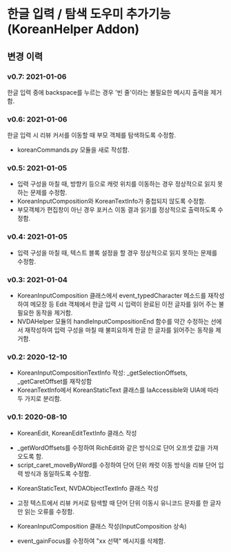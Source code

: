 # 한글 입력 / 탐색 도우미 추가기능(KoreanHelper Addon)

## 변경 이력

### v0.7: 2021-01-06
한글 입력 중에 backspace를 누르는 경우 '빈 줄'이라는 불필요한 메시지 출력을 제거함.

### v0.6: 2021-01-06
한글 입력 시 리뷰 커서를 이동할 때 부모 객체를 탐색하도록 수정함.
- koreanCommands.py 모듈을 새로 작성함.


### v0.5: 2021-01-05
- 입력 구성을 마칠 때, 방향키 등으로 캐럿 위치를 이동하는 경우 정상적으로 읽지 못하는 문제를 수정함.
- KoreanInputComposition와 KoreanTextInfo가 중첩되지 않도록 수정함.
- 부모객체가 편집창이 아닌 경우 포커스 이동 결과 읽기를 정상적으로 출력하도록 수정함.


### v0.4: 2021-01-05
- 입력 구성을 마칠 때, 텍스트 블록 설정을 할 경우 정상적으로 읽지 못하는 문제를 수정함.


###  v0.3: 2021-01-04
- KoreanInputComposition 클래스에서 event_typedCharacter 메소드를 재작성하여 메모장 등 Edit 객체에서 한글 입력 시 입력이 완료된 이전 글자를 읽어 주는 불필요한 동작을 제거함.
- NVDAHelper 모듈의 handleInputCompositionEnd 함수를 약간 수정하는 선에서 재작성하여 입력 구성을 마칠 때 불피요하게 한글 한 글자를 읽어주는 동작을 제거함.


###  v0.2: 2020-12-10
- KoreanInputCompositionTextInfo 작성: _getSelectionOffsets, _getCaretOffset를 재작성함
- KoreanTextInfo에서 KoreanStaticText 클래스를 IaAccessible와 UIA에 따라 두 가지로 분리함.


### v0.1: 2020-08-10
* KoreanEdit, KoreanEditTextInfo 클래스 작성
- _getWordOffsets를 수정하여 RichEdit와 같은 방식으로 단어 오프셋 값을 가져 오도록 함.
- script_caret_moveByWord를 수정하여 단어 단위 캐럿 이동 방식을 리뷰 단어 입력 방식과 동일하도록 수정함.
* KoreanStaticText, NVDAObjectTextInfo 클래스 작성
- 고정 텍스트에서 리뷰 커서로 탐색할 때 단어 단위 이동시 유니코드 문자를 한 글자만 읽는 오류를 수정함.
* KoreanInputComposition 클래스 작성(InputComposition 상속)
- event_gainFocus를 수정하여 "xx 선택" 메시지를 삭제함.

